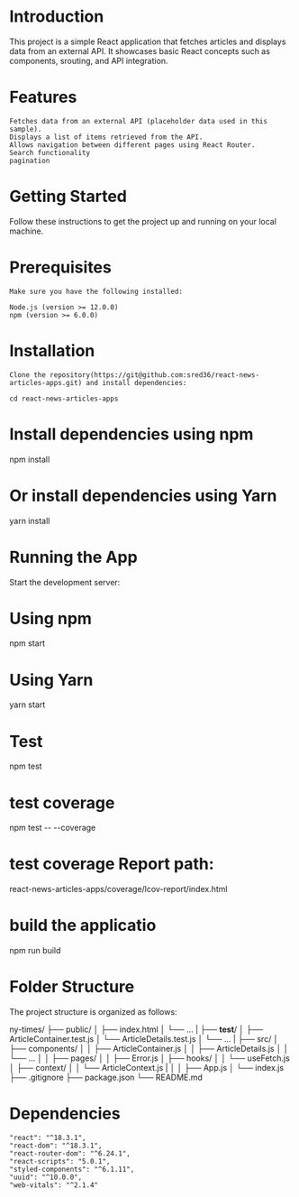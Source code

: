 # Introduction

This project is a simple React application that fetches articles and displays data from an external API. It showcases basic React concepts such as components, srouting, and API integration.

# Features
    Fetches data from an external API (placeholder data used in this sample).
    Displays a list of items retrieved from the API.
    Allows navigation between different pages using React Router.
    Search functionality
    pagination

# Getting Started
  Follow these instructions to get the project up and running on your local machine.

# Prerequisites
    Make sure you have the following installed:

    Node.js (version >= 12.0.0)
    npm (version >= 6.0.0)
    
# Installation
    Clone the repository(https://git@github.com:sred36/react-news-articles-apps.git) and install dependencies:

    cd react-news-articles-apps

# Install dependencies using npm

npm install

# Or install dependencies using Yarn

yarn install

# Running the App
Start the development server:

# Using npm

npm start

# Using Yarn

yarn start

# Test

npm test

# test coverage

npm test -- --coverage

# test coverage Report path:

react-news-articles-apps/coverage/lcov-report/index.html

# build the applicatio

npm run build

# Folder Structure

The project structure is organized as follows:

ny-times/
├── public/
│ ├── index.html
│ └── ...
|
├── **test**/
│ ├── ArticleContainer.test.js
│ └── ArticleDetails.test.js
│ └── ...
|
├── src/
│ ├── components/
│ │ ├── ArticleContainer.js
│ │ ├── ArticleDetails.js
│ │ └── ...
│
│ ├── pages/
│ │ ├── Error.js
│ ├── hooks/
│ │ └── useFetch.js
│ ├── context/
│ │ └── ArticleContext.js
| │
│ ├── App.js
│ └── index.js
├── .gitignore
├── package.json
└── README.md

# Dependencies

    "react": "^18.3.1",
    "react-dom": "^18.3.1",
    "react-router-dom": "^6.24.1",
    "react-scripts": "5.0.1",
    "styled-components": "^6.1.11",
    "uuid": "^10.0.0",
    "web-vitals": "^2.1.4"
